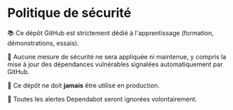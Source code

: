 # Politique de sécurité

📚 Ce dépôt GitHub est strictement dédié à l'apprentissage (formation, démonstrations, essais).

🔐 Aucune mesure de sécurité ne sera appliquée ni maintenue, y compris la mise à jour des dépendances vulnérables signalées automatiquement par GitHub.

🚫 Ce dépôt ne doit **jamais** être utilisé en production.

🛑 Toutes les alertes Dependabot seront ignorées volontairement.
